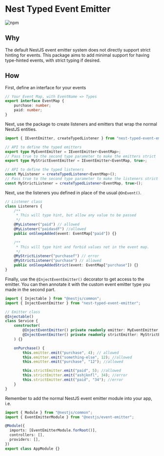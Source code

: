 # Nest Typed Event Emitter

![npm](https://img.shields.io/npm/v/nest-typed-event-emitter)

## Why

The default NestJS event emitter system does not directly support strict hinting
for events. This package aims to add minimal support for having type-hinted
events, with strict typing if desired.

## How

First, define an interface for your events

```ts
// Your Event Map, with EventName => Types
export interface EventMap {
    purchase: number;
    paid: number;
}
```

Next, use the package to create listeners and emitters that wrap the normal
NestJS entities.

```ts
import { IEventEmitter, createTypedListener } from "nest-typed-event-emitter";

// API to define the typed emitters
export type MyEventEmitter = IEventEmitter<EventMap>;
// Pass true to the second type parameter to make the emitters strict
export type MyStrictEventEmitter = IEventEmitter<EventMap, true>;

// API to define the typed listeners
const MyListener = createTypedListener<EventMap>();
// Pass true to the second type parameter to make the listeners strict
const MyStrictListener = createTypedListener<EventMap, true>();
```


Next, use the listeners you defined in place of the usual `@OnEvent()`.

```ts
// Listener class
class Listeners {
    /**
     * This will type hint, but allow any value to be passed
     */
    @MyListener("paid") // allowed
    @MyListener("paidasdf") //allowed
    public onSleepAdded(event: EventMap["paid"]) {}

    /**
     * This will type hint and forbid values not in the event map.
     */
    @MyStrictListener("purchasef") // error
    @MyStrictListener("purchase") // allowed
    public onSleepAddedStrict(event: EventMap["purchase"]) {}
}
```

Finally, use the `@InjectEventEmitter()` decorator to get access to the emitter.
You can then annotate it with the custom event emitter type you made in the
second part.

```ts
import { Injectable } from "@nestjs/common";
import { InjectEventEmitter } from "nest-typed-event-emitter";

// Emitter class
@Injectable()
class Service {
    constructor(
        @InjectEventEmitter() private readonly emitter: MyEventEmitter,
        @InjectEventEmitter() private readonly strictEmitter: MyStrictEventEmitter
    ) {}

    onPurchase() {
        this.emitter.emit("purchase", 4); // allowed
        this.emitter.emit("something-else", 12); //allowed
        this.emitter.emit("purchase", "12"); //allowed

        this.strictEmitter.emit("paid", 5); //allowed
        this.strictEmitter.emit("ashjknfl", 34); //error
        this.strictEmitter.emit("paid", "34"); //error
    }
}
```

Remember to add the normal NestJS event emitter module into your app, i.e.

```ts
import { Module } from "@nestjs/common";
import { EventEmitterModule } from "@nestjs/event-emitter";

@Module({
  imports: [EventEmitterModule.forRoot()],
  controllers: [],
  providers: [],
})
export class AppModule {}
```